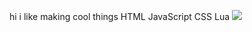hi i like making cool things
HTML JavaScript CSS Lua
![](https://komarev.com/ghpvc/?username=karizzmaa)
